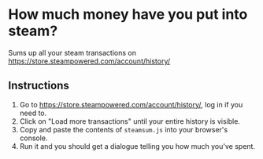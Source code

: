 # How much money have you put into steam?
Sums up all your steam transactions on https://store.steampowered.com/account/history/

## Instructions
1. Go to https://store.steampowered.com/account/history/, log in if you need to.
2. Click on "Load more transactions" until your entire history is visible.
3. Copy and paste the contents of `steamsum.js` into your browser's console.
4. Run it and you should get a dialogue telling you how much you've spent.
